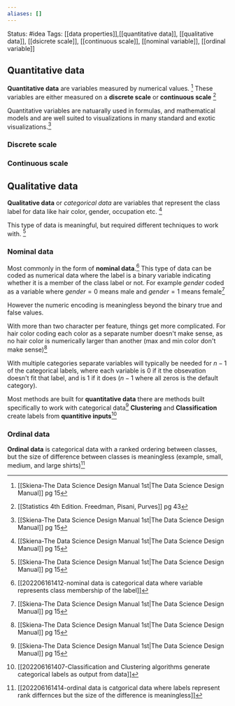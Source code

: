 ```yaml
---
aliases: []
---
```

Status: #idea
Tags: [[data properties]],[[quantitative data]], [[qualitative data]], [[dsicrete scale]], [[continuous scale]], [[nominal variable]], [[ordinal variable]]

## Quantitative data
**Quantitative data** are variables measured by numerical values. [^1] 
These variables are either measured on a **discrete scale** or **continuous scale** [^2]

Quantitative variables are natuarally used in formulas, and mathematical models and are well suited to visualizations in many standard and exotic visualizations.[^1]

### Discrete scale
### Continuous scale

## Qualitative data
**Qualitative data** or *categorical data* are variables that represent the class label for data like hair color, gender, occupation etc. [^1]

This type of data is meaningful, but required different techniques to work with. [^1]

### Nominal data
Most commonly in the form of **nominal data**.[^4] This type of data can be coded as numerical data where the label is a binary variable indicating whether it is a member of the class label or not. For example *gender* coded as a variable where $gender = 0$ means male and $gender = 1$ means female[^1]

However the numeric encoding is meaningless beyond the binary true and false values.

With more than two character per feature, things get more complicated. For hair color coding each color as a separate number doesn't make sense, as no hair color is numerically larger than another (max and min color don't make sense)[^1]

With multiple categories separate variables will typically be needed for $n-1$ of the categorical labels, where each variable is 0 if it the obsevation doesn't fit that label, and is 1 if it does ($n-1$ where all zeros is the default category). 

Most methods are built for **quantitative data** there are methods built specifically to work with categorical data[^1] **Clustering** and **Classification** create labels from **quantitive inputs**[^3]

### Ordinal data
**Ordinal data** is categorical data with a ranked ordering between classes, but the size of difference between classes is meaningless (example, small, medium, and large shirts)[^5]

[^1]: [[Skiena-The Data Science  Design Manual 1st|The Data Science Design Manual]] pg 15
[^2]: [[Statistics 4th Edition. Freedman, Pisani, Purves]] pg 43
[^3]:[[202206161407-Classification and Clustering algorithms generate categorical labels as output from data]]
[^4]:[[202206161412-nominal data is categorical data where variable represents class membership of the label]]
[^5]:[[202206161414-ordinal data is catgorical data where labels represent rank differnces but the size of the difference is meaningless]]
